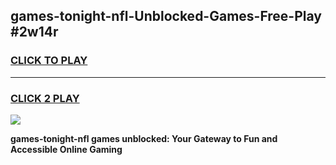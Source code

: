 
## games-tonight-nfl-Unblocked-Games-Free-Play #2w14r
<h3>
<a href="https://us.freeplayer.one?title=games-tonight-nfl&ref=9M">CLICK TO PLAY</a></h3>
<hr>

<h3>
<a href="https://us.freeplayer.one?title=games-tonight-nfl&ref=9M">CLICK 2 PLAY</a>
  
</h3>

<a href="https://us.freeplayer.one?title=games-tonight-nfl&ref=9M"><img src="https://clearcache.store/games.png"></a>


**games-tonight-nfl games unblocked: Your Gateway to Fun and Accessible Online Gaming**
